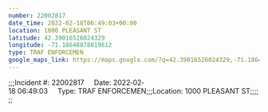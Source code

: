 ```yaml
---
number: 22002817
date_time: 2022-02-18T06:49:03+00:00
location: 1000 PLEASANT ST
latitude: 42.39016526024329
longitude: -71.18648878819612
type: TRAF ENFORCEMEN
google_maps_link: https://maps.google.com/?q=42.39016526024329,-71.18648878819612
---
```


;;;Incident #: 22002817     Date: 2022‐02‐18 06:49:03     Type: TRAF ENFORCEMEN;;;Location: 1000 PLEASANT ST;;;;;;
